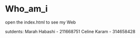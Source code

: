 # Who_am_i
open the index.html to see my Web

sutdents:
Marah Habashi - 211668751
Celine Karam - 314658428
